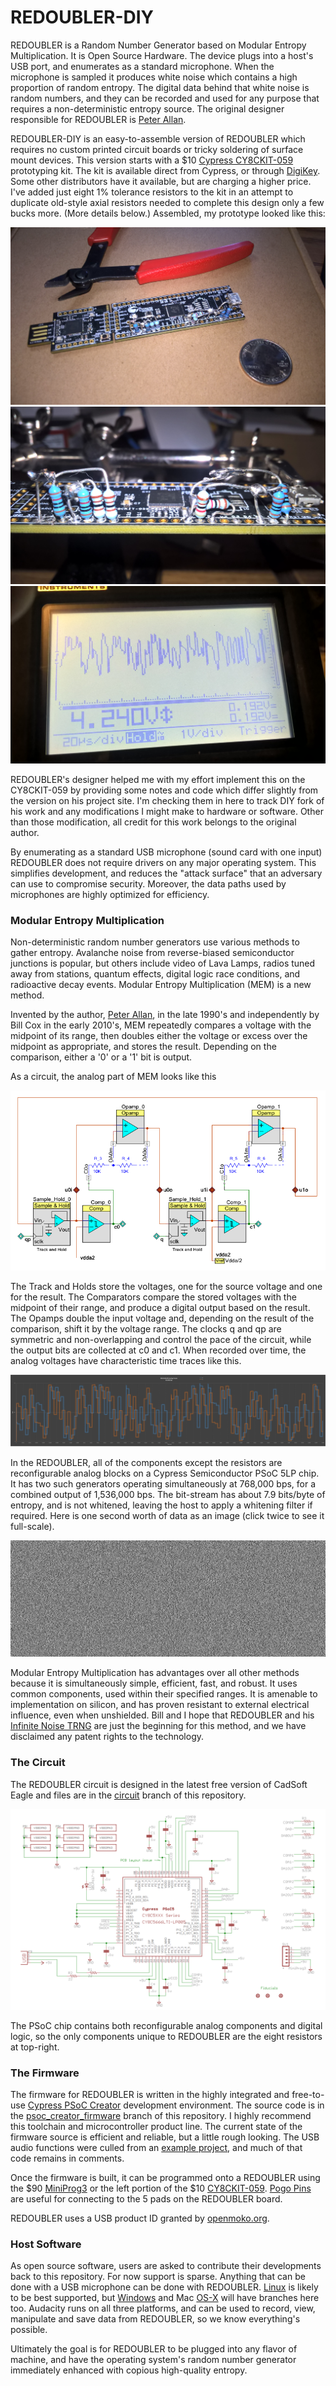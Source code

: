 # REDOUBLER-DIY

REDOUBLER is a Random Number Generator based on Modular Entropy Multiplication. It is Open Source Hardware. The device plugs into a host's USB port, and enumerates as a standard microphone. When the microphone is sampled it produces white noise which contains a high proportion of random entropy. The digital data behind that white noise is random numbers, and they can be recorded and used for any purpose that requires a non-deterministic entropy source.  The original designer responsible for REDOUBLER is [Peter Allan](https://github.com/alwynallan).

REDOUBLER-DIY is an easy-to-assemble version of REDOUBLER which requires no custom printed circuit boards or tricky soldering of surface mount devices.   This version starts with a $10  [Cypress CY8CKIT-059](http://www.cypress.com/documentation/development-kitsboards/cy8ckit-059-psoc-5lp-prototyping-kit-onboard-programmer-and)  prototyping kit.   The kit is available direct from Cypress, or through [DigiKey](http://www.digikey.com/product-detail/en/cypress-semiconductor-corp/CY8CKIT-059/428-3390-ND/5184557).   Some other distributors have it available, but are  charging a higher price.  I've added just eight 1% tolerance resistors to the kit in an attempt to duplicate old-style axial resistors needed to complete this design only a few bucks more. (More details below.)   Assembled, my prototype looked like this:

![REDOUBLER-DIY, hand built](images/WP_20160626_15_29_31_Pro.jpg?raw=true "assembled")
![close up of resistors](images/WP_20160629_21_06_49_Pro.jpg?raw=true "resistors")
![oscope trace of op-amp inverting input](images/WP_20160629_21_10_32_Pro.jpg?raw=true "scope")


REDOUBLER's designer helped me with my effort implement this on the CY8CKIT-059 by providing some notes and code which differ slightly from the version on his project site.   I'm checking them in here to track DIY fork of his work and any modifications I might make to hardware or software.    Other than those modification, all credit for this work belongs to the original author.

By enumerating as a standard USB microphone (sound card with one input) REDOUBLER does not require drivers on any major operating system. This simplifies development, and reduces the "attack surface" that an adversary can use to compromise security. Moreover, the data paths used by microphones are highly optimized for efficiency.



### Modular Entropy Multiplication

Non-deterministic random number generators use various methods to gather entropy. Avalanche noise from reverse-biased semiconductor junctions is popular, but others include video of Lava Lamps, radios tuned away from stations, quantum effects, digital logic race conditions, and radioactive decay events. Modular Entropy Multiplication (MEM) is a new method.

Invented by the author, [Peter Allan], in the late 1990's and independently by Bill Cox in the early 2010's, MEM repeatedly compares a voltage with the midpoint of its range, then doubles either the voltage or excess over the midpoint as appropriate, and stores the result. Depending on the comparison, either a '0' or a '1' bit is output.

As a circuit, the analog part of MEM looks like this

![Analog part of MEM Circuit](images/MEM_Circuit.png?raw=true "Circuit")

The Track and Holds store the voltages, one for the source voltage and one for the result. The Comparators compare the stored voltages with the midpoint of their range, and produce a digital output based on the result. The Opamps double the input voltage and, depending on the result of the comparison, shift it by the voltage range. The clocks q and qp are symmetric and non-overlapping and control the pace of the circuit, while the output bits are collected at c0 and c1. When recorded over time, the analog voltages have characteristic time traces like this.

![MEM Traces](images/Traces.png?raw=true "Traces")

In the REDOUBLER, all of the components except the resistors are reconfigurable analog blocks on a Cypress Semiconductor PSoC 5LP chip. It has two such generators operating simultaneously at 768,000 bps, for a combined output of 1,536,000 bps. The bit-stream has about 7.9 bits/byte of entropy, and is not whitened, leaving the host to apply a whitening filter if required. Here is one second worth of data as an image (click twice to see it full-scale).

![One Second of Data](images/one_sec.png?raw=true "One Second")

Modular Entropy Multiplication has advantages over all other methods because it is simultaneously simple, efficient, fast, and robust. It uses common components, used within their specified ranges. It is amenable to implementation on silicon, and has proven resistant to external electrical influence, even when unshielded. Bill and I hope that REDOUBLER and his [Infinite Noise TRNG] are just the beginning for this method, and we have disclaimed any patent rights to the technology.

### The Circuit

The REDOUBLER circuit is designed in the latest free version of CadSoft Eagle and files are in the [circuit](circuit) branch of this repository.

![Schematic](images/Schematic.png?raw=true "Schematic")

The PSoC chip contains both reconfigurable analog components and digital logic, so the only components unique to REDOUBLER are the eight resistors at top-right.

### The Firmware

The firmware for REDOUBLER is written in the highly integrated and free-to-use [Cypress PSoC Creator] development environment. The source code is in the [psoc_creator_firmware](psoc_creator_firmware) branch of this repository. I highly recommend this toolchain and microcontroller product line. The current state of the firmware source is efficient and reliable, but a little rough looking. The USB audio functions were culled from an [example project], and much of that code remains in comments.

Once the firmware is built, it can be programmed onto a REDOUBLER using the $90 [MiniProg3](http://www.cypress.com/?rID=38154) or the left portion of the $10 [CY8CKIT-059](http://www.cypress.com/?rid=108038). [Pogo Pins] are useful for connecting to the 5 pads on the REDOUBLER board.

REDOUBLER uses a USB product ID granted by [openmoko.org].

### Host Software

As open source software, users are asked to contribute their developments back to this repository. For now support is sparse. Anything that can be done with a USB microphone can be done with REDOUBLER. [Linux](host_linux) is likely to be best supported, but [Windows](host_windows) and Mac [OS-X](host_osx) will have branches here too. Audacity runs on all three platforms, and can be used to record, view, manipulate and save data from REDOUBLER, so we know everything's possible.

Ultimately the goal is for REDOUBLER to be plugged into any flavor of machine, and have the operating system's random number generator immediately enhanced with copious high-quality entropy.

[Peter Allan]: mailto:alwynallan@gmail.com
[Infinite Noise TRNG]: https://github.com/waywardgeek/infnoise
[Cypress PSoC Creator]: http://www.cypress.com/psoccreator/
[Pogo Pins]: https://www.sparkfun.com/products/9174
[example project]: http://www.element14.com/community/thread/28830/l/psoc-4-pioneer-kit-community-project102-usb-audio-using-the-psoc-5lp?displayFullThread=true
[OSH park]: https://oshpark.com/shared_projects/GZnEjhlQ
[openmoko.org]: http://wiki.openmoko.org/wiki/USB_Product_IDs
